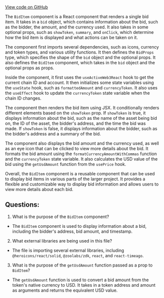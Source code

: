 [View code on GitHub](zoo-labs/zoo/blob/master/core/src/zoo/BidItem.tsx)

The `BidItem` component is a React component that renders a single bid item. It takes in a `bid` object, which contains information about the bid, such as the bidder, the amount, and the currency used. It also takes in some optional props, such as `showToken`, `summary`, and `onClick`, which determine how the bid item is displayed and what actions can be taken on it.

The component first imports several dependencies, such as icons, currency and token types, and various utility functions. It then defines the `BidProps` type, which specifies the shape of the `bid` object and the optional props. It also defines the `BidItem` component, which takes in the `bid` object and the optional props as props.

Inside the component, it first uses the `useActiveWeb3React` hook to get the current chain ID and account. It then initializes some state variables using the `useState` hook, such as `formattedAmount` and `currencyToken`. It also uses the `useEffect` hook to update the `currencyToken` state variable when the chain ID changes.

The component then renders the bid item using JSX. It conditionally renders different elements based on the `showToken` prop. If `showToken` is true, it displays information about the bid, such as the name of the asset being bid on, the ID of the asset, the bidder's address, and the time the bid was made. If `showToken` is false, it displays information about the bidder, such as the bidder's address and a summary of the bid.

The component also displays the bid amount and the currency used, as well as an eye icon that can be clicked to view more details about the bid. It formats the bid amount using the `formatCurrencyAmountWithCommas` function and the `currencyToken` state variable. It also calculates the USD value of the bid using the `getUsdAmount` function from the `usePrice` hook.

Overall, the `BidItem` component is a reusable component that can be used to display bid items in various parts of the larger project. It provides a flexible and customizable way to display bid information and allows users to view more details about each bid.
## Questions: 
 1. What is the purpose of the `BidItem` component?
- The `BidItem` component is used to display information about a bid, including the bidder's address, bid amount, and timestamp.

2. What external libraries are being used in this file?
- The file is importing several external libraries, including `@heroicons/react/solid`, `@zoolabs/zdk`, `react`, and `react-timeago`.

3. What is the purpose of the `getUsdAmount` function passed as a prop to `BidItem`?
- The `getUsdAmount` function is used to convert a bid amount from the token's native currency to USD. It takes in a token address and amount as arguments and returns the equivalent USD value.